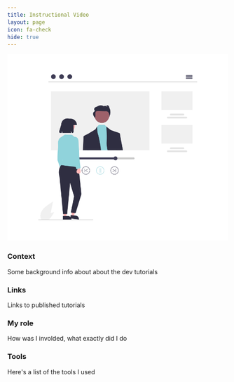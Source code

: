 ```yaml
---
title: Instructional Video
layout: page
icon: fa-check
hide: true
---
```


![Instructional Video Illustration](assets/images/undraw_Youtube_tutorial_re_69qc.png)

### Context
Some background info about about the dev tutorials

### Links

Links to published tutorials

### My role

How was I involded, what exactly did I do

### Tools

Here's a list of the tools I used